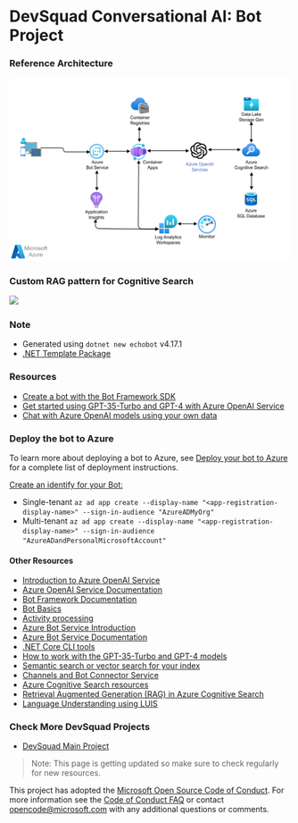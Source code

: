 ﻿# DevSquad Conversational AI: Bot Project

### Reference Architecture
![](/oaopenaibot_reference_architecture.png)

### Custom RAG pattern for Cognitive Search
![](https://learn.microsoft.com/en-us/azure/search/media/retrieval-augmented-generation-overview/architecture-diagram.png#lightbox)

### Note
* Generated using `dotnet new echobot` v4.17.1
* [.NET Template Package](https://learn.microsoft.com/en-us/dotnet/core/tools/dotnet-new)

### Resources
* [Create a bot with the Bot Framework SDK](https://learn.microsoft.com/en-us/azure/bot-service/bot-service-quickstart-create-bot?view=azure-bot-service-4.0&tabs=csharp%2Cvs)
* [Get started using GPT-35-Turbo and GPT-4 with Azure OpenAI Service](https://learn.microsoft.com/en-us/azure/ai-services/openai/chatgpt-quickstart?tabs=command-line&pivots=programming-language-csharp)
* [Chat with Azure OpenAI models using your own data](https://learn.microsoft.com/en-us/azure/ai-services/openai/use-your-data-quickstart?tabs=command-line&pivots=programming-language-csharp)

### Deploy the bot to Azure

To learn more about deploying a bot to Azure, see [Deploy your bot to Azure](https://aka.ms/azuredeployment) for a complete list of deployment instructions. 

[Create an identify for your Bot:](https://learn.microsoft.com/en-us/azure/bot-service/provision-and-publish-a-bot?view=azure-bot-service-4.0&tabs=singletenant%2Ccsharp#create-an-identity-resource)
* Single-tenant `az ad app create --display-name "<app-registration-display-name>" --sign-in-audience "AzureADMyOrg"` 
* Multi-tenant `az ad app create --display-name "<app-registration-display-name>" --sign-in-audience "AzureADandPersonalMicrosoftAccount"` 


#### Other Resources

- [Introduction to Azure OpenAI Service](https://learn.microsoft.com/en-us/training/modules/explore-azure-openai/)
- [Azure OpenAI Service Documentation](https://learn.microsoft.com/en-us/azure/ai-services/openai/)
- [Bot Framework Documentation](https://docs.botframework.com)
- [Bot Basics](https://docs.microsoft.com/azure/bot-service/bot-builder-basics?view=azure-bot-service-4.0)
- [Activity processing](https://docs.microsoft.com/en-us/azure/bot-service/bot-builder-concept-activity-processing?view=azure-bot-service-4.0)
- [Azure Bot Service Introduction](https://docs.microsoft.com/azure/bot-service/bot-service-overview-introduction?view=azure-bot-service-4.0)
- [Azure Bot Service Documentation](https://docs.microsoft.com/azure/bot-service/?view=azure-bot-service-4.0)
- [.NET Core CLI tools](https://docs.microsoft.com/en-us/dotnet/core/tools/?tabs=netcore2x)
- [How to work with the GPT-35-Turbo and GPT-4 models](https://learn.microsoft.com/en-us/azure/ai-services/openai/how-to/chatgpt?pivots=programming-language-chat-completions)
- [Semantic search or vector search for your index](https://learn.microsoft.com/en-us/azure/ai-services/openai/concepts/use-your-data#search-options)
- [Channels and Bot Connector Service](https://docs.microsoft.com/en-us/azure/bot-service/bot-concepts?view=azure-bot-service-4.0)
- [Azure Cognitive Search resources](https://learn.microsoft.com/en-us/azure/search/search-get-started-portal#clean-up-resources)
- [Retrieval Augmented Generation (RAG) in Azure Cognitive Search](https://learn.microsoft.com/en-us/azure/search/retrieval-augmented-generation-overview)
- [Language Understanding using LUIS](https://docs.microsoft.com/en-us/azure/cognitive-services/luis/)

### Check More DevSquad Projects
* [DevSquad Main Project](https://github.com/microsoft/devsquad-accelerators)

> Note: This page is getting updated so make sure to check regularly for new resources.

This project has adopted the [Microsoft Open Source Code of Conduct](https://opensource.microsoft.com/codeofconduct/). For more information see the [Code of Conduct FAQ](https://opensource.microsoft.com/codeofconduct/faq/) or contact [opencode@microsoft.com](mailto:opencode@microsoft.com) with any additional questions or comments.
